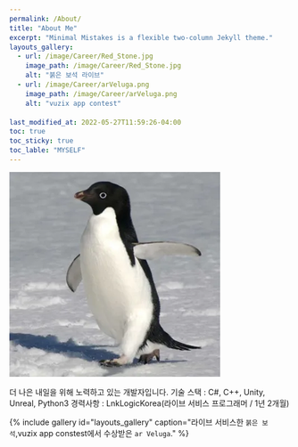 ```yaml
---
permalink: /About/
title: "About Me"
excerpt: "Minimal Mistakes is a flexible two-column Jekyll theme."
layouts_gallery:
  - url: /image/Career/Red_Stone.jpg
    image_path: /image/Career/Red_Stone.jpg
    alt: "붉은 보석 라이브"
  - url: /image/Career/arVeluga.png
    image_path: /image/Career/arVeluga.png
    alt: "vuzix app contest"

last_modified_at: 2022-05-27T11:59:26-04:00
toc: true
toc_sticky: true
toc_lable: "MYSELF"
---
```


![icon](/image/logo/adely_logo_Test.png)

더 나은 내일을 위해 노력하고 있는 개발자입니다.
기술 스택 : C#, C++, Unity, Unreal, Python3
경력사항 : LnkLogicKorea(라이브 서비스 프로그래머 / 1년 2개월)

{% include gallery id="layouts_gallery" caption="라이브 서비스한 `붉은 보석`,vuzix app constest에서 수상받은 `ar Veluga`." %}